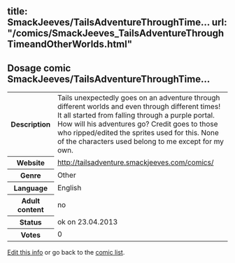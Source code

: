 title: SmackJeeves/TailsAdventureThroughTime...
url: "/comics/SmackJeeves_TailsAdventureThroughTimeandOtherWorlds.html"
---
Dosage comic SmackJeeves/TailsAdventureThroughTime...
-----------------------------------------

<table class="comicinfo">
<tr>
<th>Description</th><td>Tails unexpectedly goes on an adventure through different worlds and even through different times! It all started from falling through a purple portal. How will his adventures go? Credit goes to those who ripped/edited the sprites used for this. None of the characters used belong to me except for my own.</td>
</tr>
<tr>
<th>Website</th><td><a href="http://tailsadventure.smackjeeves.com/comics/">http://tailsadventure.smackjeeves.com/comics/</a></td>
</tr>
<tr>
<th>Genre</th><td>Other</td>
</tr>
<tr>
<th>Language</th><td>English</td>
</tr>
<tr>
<th>Adult content</th><td>no</td>
</tr>
<tr>
<th>Status</th><td>ok on 23.04.2013</td>
</tr>
<tr>
<th>Votes</th><td>0</div></td>
</tr>
</table>

[Edit this info](/comics/SmackJeeves_TailsAdventureThroughTimeandOtherWorlds_edit.html) or go back to the [comic list](../comic-index.html).
